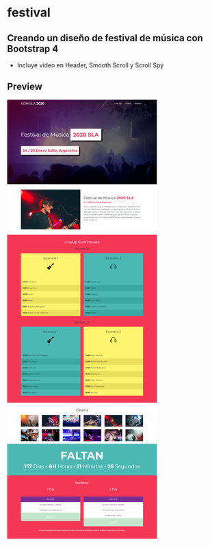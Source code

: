 # festival
## Creando un diseño de festival de música con Bootstrap 4
- Incluye video en Header, Smooth Scroll y Scroll Spy
## Preview 

![Screenshot Website Festival de Música](https://github.com/jorgebarcos/festival/blob/master/img/screencapture-festivaldemusica.png?raw=true) 
